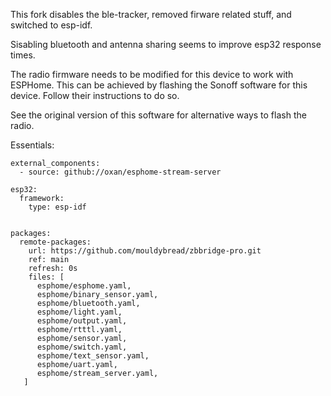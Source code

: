 This fork disables the ble-tracker, removed firware related stuff, and switched to esp-idf.

Sisabling bluetooth and antenna sharing seems to improve esp32 response times.

The radio firmware needs to be modified for this device to work with ESPHome. This can be achieved by flashing the Sonoff software for this device. Follow their instructions to do so.

See the original version of this software for alternative ways to flash the radio.

Essentials:
```
external_components:
  - source: github://oxan/esphome-stream-server
```

```
esp32:
  framework:
    type: esp-idf
```
```

packages:
  remote-packages:
    url: https://github.com/mouldybread/zbbridge-pro.git
    ref: main
    refresh: 0s
    files: [
      esphome/esphome.yaml,
      esphome/binary_sensor.yaml,
      esphome/bluetooth.yaml,
      esphome/light.yaml,
      esphome/output.yaml,
      esphome/rtttl.yaml,
      esphome/sensor.yaml,
      esphome/switch.yaml,
      esphome/text_sensor.yaml,
      esphome/uart.yaml,
      esphome/stream_server.yaml,
   ]
```

